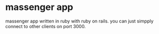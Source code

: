 # massenger app

massenger app written in ruby with ruby on rails.
you can just simpply connect to other clients on port 3000.

